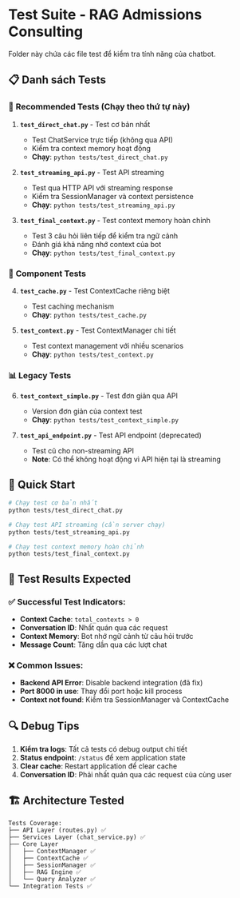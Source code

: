 # Test Suite - RAG Admissions Consulting

Folder này chứa các file test để kiểm tra tính năng của chatbot.

## 📋 Danh sách Tests

### 🎯 **Recommended Tests** (Chạy theo thứ tự này)

1. **`test_direct_chat.py`** - Test cơ bản nhất
   - Test ChatService trực tiếp (không qua API)
   - Kiểm tra context memory hoạt động
   - **Chạy**: `python tests/test_direct_chat.py`

2. **`test_streaming_api.py`** - Test API streaming
   - Test qua HTTP API với streaming response
   - Kiểm tra SessionManager và context persistence
   - **Chạy**: `python tests/test_streaming_api.py`

3. **`test_final_context.py`** - Test context memory hoàn chỉnh
   - Test 3 câu hỏi liên tiếp để kiểm tra ngữ cảnh
   - Đánh giá khả năng nhớ context của bot
   - **Chạy**: `python tests/test_final_context.py`

### 🔧 **Component Tests**

4. **`test_cache.py`** - Test ContextCache riêng biệt
   - Test caching mechanism
   - **Chạy**: `python tests/test_cache.py`

5. **`test_context.py`** - Test ContextManager chi tiết
   - Test context management với nhiều scenarios
   - **Chạy**: `python tests/test_context.py`

### 📊 **Legacy Tests**

6. **`test_context_simple.py`** - Test đơn giản qua API
   - Version đơn giản của context test
   - **Chạy**: `python tests/test_context_simple.py`

7. **`test_api_endpoint.py`** - Test API endpoint (deprecated)
   - Test cũ cho non-streaming API
   - **Note**: Có thể không hoạt động vì API hiện tại là streaming

## 🚀 Quick Start

```bash
# Chạy test cơ bản nhất
python tests/test_direct_chat.py

# Chạy test API streaming (cần server chạy)
python tests/test_streaming_api.py

# Chạy test context memory hoàn chỉnh
python tests/test_final_context.py
```

## 📝 Test Results Expected

### ✅ Successful Test Indicators:
- **Context Cache**: `total_contexts > 0`
- **Conversation ID**: Nhất quán qua các request
- **Context Memory**: Bot nhớ ngữ cảnh từ câu hỏi trước
- **Message Count**: Tăng dần qua các lượt chat

### ❌ Common Issues:
- **Backend API Error**: Disable backend integration (đã fix)
- **Port 8000 in use**: Thay đổi port hoặc kill process
- **Context not found**: Kiểm tra SessionManager và ContextCache

## 🔍 Debug Tips

1. **Kiểm tra logs**: Tất cả tests có debug output chi tiết
2. **Status endpoint**: `/status` để xem application state
3. **Clear cache**: Restart application để clear cache
4. **Conversation ID**: Phải nhất quán qua các request của cùng user

## 🏗️ Architecture Tested

```
Tests Coverage:
├── API Layer (routes.py) ✅
├── Services Layer (chat_service.py) ✅  
├── Core Layer
│   ├── ContextManager ✅
│   ├── ContextCache ✅
│   ├── SessionManager ✅
│   ├── RAG Engine ✅
│   └── Query Analyzer ✅
└── Integration Tests ✅
``` 